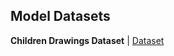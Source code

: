 
## Model Datasets

**Children Drawings Dataset** | [Dataset](
https://www.kaggle.com/datasets/lachin007/drawaperson-handdrawn-sketches-by-children?phase=FinishSSORegistration&returnUrl=%2Fdatasets%2Flachin007%2Fdrawaperson-handdrawn-sketches-by-children%2Fversions%2F1%3Fresource%3Ddownload&SSORegistrationToken=CfDJ8OdV9jvuBrlOizyz5DdMpkxXiACQ5tXy5ilMEI7iW7d49jBH_7Xct5Y3Zd8j3tvxzqCzxmM68rMJ0tm4zYGSS071Puy8d9AXylbh2bG5-2Q06PXzxim1lAvAkpMqJWM6HzInvxbn6Nn8BEn9h7WBMp9vaFQAkxCyJ8hxMhNhh7Y7a575QirBpydxVZKMw85pHzBukQZX5ZGJP5MvpUhgxjcW_o7ds-drAgopGeJ-jC0VCXAim43d4FNJf_FWl4MoF89JxuqnxKveZYkvFookzhDcnHnU0AKeGcSFfuWPTH2a7iuLEJslvgt3qmeP4KUt-3a9qq8_vQSh3g5yHku2G1-rGg767EhXje8&DisplayName=Samira+Samira) 
